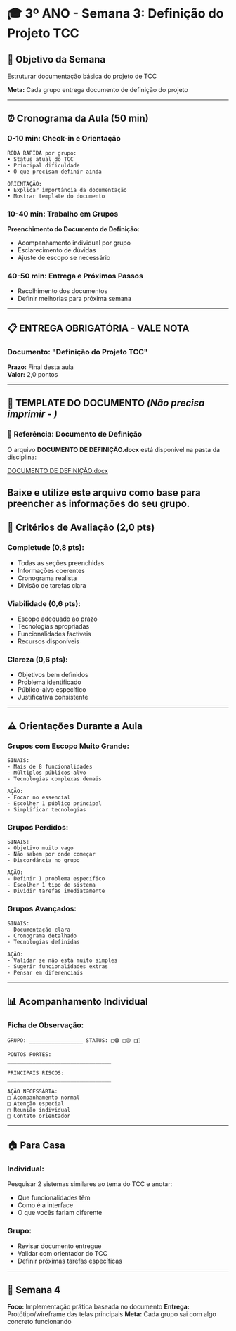 # 🎓 3º ANO - Semana 3: Definição do Projeto TCC

## 🎯 **Objetivo da Semana**
Estruturar documentação básica do projeto de TCC

**Meta:** Cada grupo entrega documento de definição do projeto

---

## ⏰ **Cronograma da Aula (50 min)**

### **0-10 min: Check-in e Orientação**
```
RODA RÁPIDA por grupo:
• Status atual do TCC
• Principal dificuldade
• O que precisam definir ainda

ORIENTAÇÃO:
• Explicar importância da documentação
• Mostrar template do documento
```

### **10-40 min: Trabalho em Grupos**
**Preenchimento do Documento de Definição:**
- Acompanhamento individual por grupo
- Esclarecimento de dúvidas
- Ajuste de escopo se necessário

### **40-50 min: Entrega e Próximos Passos**
- Recolhimento dos documentos
- Definir melhorias para próxima semana

---

## 📋 **ENTREGA OBRIGATÓRIA - VALE NOTA**

### **Documento: "Definição do Projeto TCC"**
**Prazo:** Final desta aula  
**Valor:** 2,0 pontos  

---

## 📝 **TEMPLATE DO DOCUMENTO** *(Não precisa imprimir - )*
### 📄 Referência: Documento de Definição

O arquivo **DOCUMENTO DE DEFINIÇÃO.docx** está disponível na pasta da disciplina:

[DOCUMENTO DE DEFINIÇÃO.docx](./DOCUMENTO%20DE%20DEFINI%C3%A7%C3%83O.docx)

Baixe e utilize este arquivo como base para preencher as informações do seu grupo.
---

## 🎯 **Critérios de Avaliação (2,0 pts)**

### **Completude (0,8 pts):**
- Todas as seções preenchidas
- Informações coerentes
- Cronograma realista
- Divisão de tarefas clara

### **Viabilidade (0,6 pts):**
- Escopo adequado ao prazo
- Tecnologias apropriadas
- Funcionalidades factíveis
- Recursos disponíveis

### **Clareza (0,6 pts):**
- Objetivos bem definidos
- Problema identificado
- Público-alvo específico
- Justificativa consistente

---

## ⚠️ **Orientações Durante a Aula**

### **Grupos com Escopo Muito Grande:**
```
SINAIS:
- Mais de 8 funcionalidades
- Múltiplos públicos-alvo
- Tecnologias complexas demais

AÇÃO:
- Focar no essencial
- Escolher 1 público principal
- Simplificar tecnologias
```

### **Grupos Perdidos:**
```
SINAIS:
- Objetivo muito vago
- Não sabem por onde começar
- Discordância no grupo

AÇÃO:
- Definir 1 problema específico
- Escolher 1 tipo de sistema
- Dividir tarefas imediatamente
```

### **Grupos Avançados:**
```
SINAIS:
- Documentação clara
- Cronograma detalhado
- Tecnologias definidas

AÇÃO:
- Validar se não está muito simples
- Sugerir funcionalidades extras
- Pensar em diferenciais
```

---

## 📊 **Acompanhamento Individual**

### **Ficha de Observação:**
```
GRUPO: _________________ STATUS: □🟢 □🟡 □🔴

PONTOS FORTES:
_________________________________

PRINCIPAIS RISCOS:
_________________________________

AÇÃO NECESSÁRIA:
□ Acompanhamento normal
□ Atenção especial
□ Reunião individual
□ Contato orientador
```

---

## 🏠 **Para Casa**

### **Individual:**
Pesquisar 2 sistemas similares ao tema do TCC e anotar:
- Que funcionalidades têm
- Como é a interface
- O que vocês fariam diferente

### **Grupo:**
- Revisar documento entregue
- Validar com orientador do TCC
- Definir próximas tarefas específicas

---

## 🎯 **Semana 4**

**Foco:** Implementação prática baseada no documento
**Entrega:** Protótipo/wireframe das telas principais
**Meta:** Cada grupo sai com algo concreto funcionando